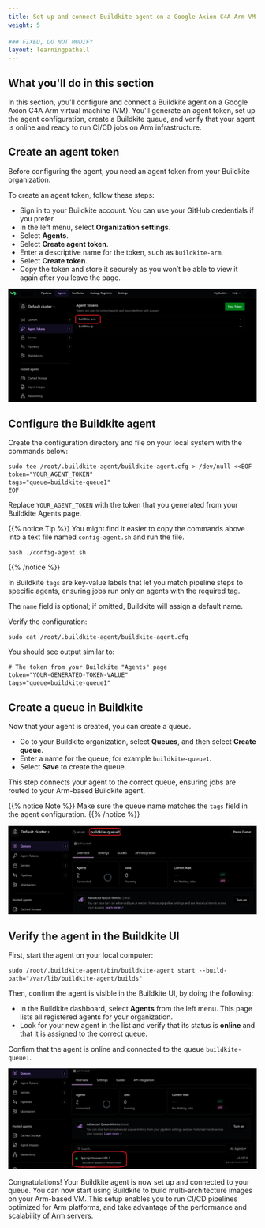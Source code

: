 ```yaml
---
title: Set up and connect Buildkite agent on a Google Axion C4A Arm VM
weight: 5

### FIXED, DO NOT MODIFY
layout: learningpathall
---
```


## What you'll do in this section

In this section, you'll configure and connect a Buildkite agent on a Google Axion C4A Arm virtual machine (VM). You'll generate an agent token, set up the agent configuration, create a Buildkite queue, and verify that your agent is online and ready to run CI/CD jobs on Arm infrastructure.

## Create an agent token

Before configuring the agent, you need an agent token from your Buildkite organization.

To create an agent token, follow these steps:

- Sign in to your Buildkite account. You can use your GitHub credentials if you prefer.
- In the left menu, select **Organization settings**.
- Select **Agents**.
- Select **Create agent token**.
- Enter a descriptive name for the token, such as `buildkite-arm`.
- Select **Create token**.
- Copy the token and store it securely as you won’t be able to view it again after you leave the page.

![Buildkite Dashboard alt-text#center](images/agent-token.png "Create Buildkite agent token")


## Configure the Buildkite agent

Create the configuration directory and file on your local system with the commands below:

```console
sudo tee /root/.buildkite-agent/buildkite-agent.cfg > /dev/null <<EOF
token="YOUR_AGENT_TOKEN"
tags="queue=buildkite-queue1"
EOF
```

Replace `YOUR_AGENT_TOKEN` with the token that you generated from your Buildkite Agents page.  

{{% notice Tip %}}
You might find it easier to copy the commands above into a text file named `config-agent.sh` and run the file.
```console
bash ./config-agent.sh
```
{{% /notice %}}

In Buildkite `tags` are key-value labels that let you match pipeline steps to specific agents, ensuring jobs run only on agents with the required tag.

The `name` field is optional; if omitted, Buildkite will assign a default name.


Verify the configuration:

```console
sudo cat /root/.buildkite-agent/buildkite-agent.cfg
```

You should see output similar to:

```output
# The token from your Buildkite "Agents" page
token="YOUR-GENERATED-TOKEN-VALUE"
tags="queue=buildkite-queue1"
```

## Create a queue in Buildkite

Now that your agent is created, you can create a queue. 

- Go to your Buildkite organization, select **Queues**, and then select **Create queue**.
- Enter a name for the queue, for example `buildkite-queue1`.
- Select **Save** to create the queue.

This step connects your agent to the correct queue, ensuring jobs are routed to your Arm-based Buildkite agent.

{{% notice Note %}}
Make sure the queue name matches the `tags` field in the agent configuration.
{{% /notice %}}

![Buildkite Dashboard alt-text#center](images/queue.png "Create the Buildkite queue")

## Verify the agent in the Buildkite UI

First, start the agent on your local computer: 

```console
sudo /root/.buildkite-agent/bin/buildkite-agent start --build-path="/var/lib/buildkite-agent/builds"
```

Then, confirm the agent is visible in the Buildkite UI, by doing the following:

- In the Buildkite dashboard, select **Agents** from the left menu. This page lists all registered agents for your organization. 
- Look for your new agent in the list and verify that its status is **online** and that it is assigned to the correct queue.

Confirm that the agent is online and connected to the queue `buildkite-queue1`.

![Buildkite Dashboard alt-text#center](images/agent.png "Verify the agent")

Congratulations! Your Buildkite agent is now set up and connected to your queue. You can now start using Buildkite to build multi-architecture images on your Arm-based VM. This setup enables you to run CI/CD pipelines optimized for Arm platforms, and take advantage of the performance and scalability of Arm servers.
